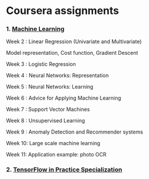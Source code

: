 # Coursera assignments

### 1. [Machine Learning](https://www.coursera.org/learn/machine-learning) 

Week 2 : Linear Regression (Univariate and Multivariate)

Model representation, Cost function, Gradient Descent

Week 3 : Logistic Regression

Week 4 : Neural Networks: Representation

Week 5 : Neural Networks: Learning

Week 6 : Advice for Applying Machine Learning

Week 7 : Support Vector Machines

Week 8 : Unsupervised Learning

Week 9 : Anomaly Detection and Recommender systems

Week 10: Large scale machine learning

Week 11: Application example: photo OCR



### 2. [TensorFlow in Practice Specialization](https://www.coursera.org/specializations/tensorflow-in-practice) 

